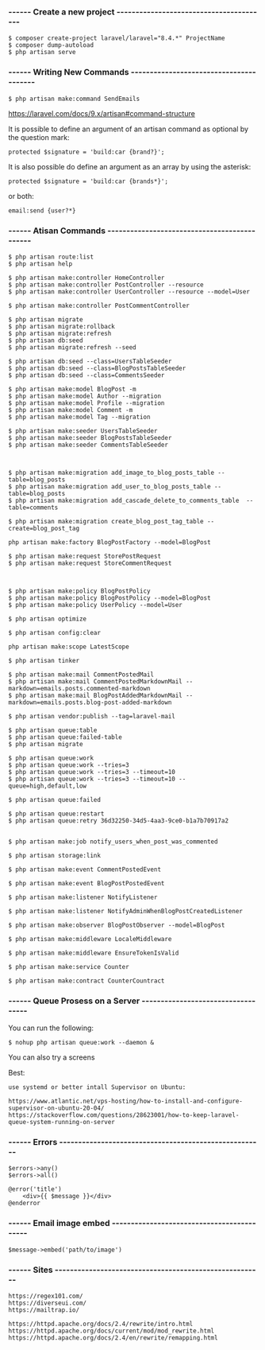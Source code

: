 ### ------ Create a new project ----------------------------------------

    $ composer create-project laravel/laravel="8.4.*" ProjectName
    $ composer dump-autoload
    $ php artisan serve


### ------ Writing New Commands ----------------------------------------

    $ php artisan make:command SendEmails

https://laravel.com/docs/9.x/artisan#command-structure

It is possible to define an argument of an artisan command as optional by the question mark:

    protected $signature = 'build:car {brand?}';

It is also possible do define an argument as an array by using the asterisk:

    protected $signature = 'build:car {brands*}';

or both:

    email:send {user?*}


### ------ Atisan Commands ---------------------------------------------

    $ php artisan route:list
    $ php artisan help

    $ php artisan make:controller HomeController
    $ php artisan make:controller PostController --resource
    $ php artisan make:controller UserController --resource --model=User

    $ php artisan make:controller PostCommentController

    $ php artisan migrate
    $ php artisan migrate:rollback
    $ php artisan migrate:refresh
    $ php artisan db:seed
    $ php artisan migrate:refresh --seed

    $ php artisan db:seed --class=UsersTableSeeder
    $ php artisan db:seed --class=BlogPostsTableSeeder
    $ php artisan db:seed --class=CommentsSeeder

    $ php artisan make:model BlogPost -m
    $ php artisan make:model Author --migration
    $ php artisan make:model Profile --migration
    $ php artisan make:model Comment -m
    $ php artisan make:model Tag --migration

    $ php artisan make:seeder UsersTableSeeder
    $ php artisan make:seeder BlogPostsTableSeeder
    $ php artisan make:seeder CommentsTableSeeder



    $ php artisan make:migration add_image_to_blog_posts_table --table=blog_posts
    $ php artisan make:migration add_user_to_blog_posts_table --table=blog_posts
    $ php artisan make:migration add_cascade_delete_to_comments_table  --table=comments

    $ php artisan make:migration create_blog_post_tag_table --create=blog_post_tag

    php artisan make:factory BlogPostFactory --model=BlogPost

    $ php artisan make:request StorePostRequest
    $ php artisan make:request StoreCommentRequest

    

    $ php artisan make:policy BlogPostPolicy
    $ php artisan make:policy BlogPostPolicy --model=BlogPost
    $ php artisan make:policy UserPolicy --model=User

    $ php artisan optimize
    
    $ php artisan config:clear

    php artisan make:scope LatestScope

    $ php artisan tinker

    $ php artisan make:mail CommentPostedMail
    $ php artisan make:mail CommentPostedMarkdownMail --markdown=emails.posts.commented-markdown
    $ php artisan make:mail BlogPostAddedMarkdownMail --markdown=emails.posts.blog-post-added-markdown

    $ php artisan vendor:publish --tag=laravel-mail

    $ php artisan queue:table
    $ php artisan queue:failed-table
    $ php artisan migrate

    $ php artisan queue:work 
    $ php artisan queue:work --tries=3
    $ php artisan queue:work --tries=3 --timeout=10
    $ php artisan queue:work --tries=3 --timeout=10 --queue=high,default,low
    
    $ php artisan queue:failed 

    $ php artisan queue:restart
    $ php artisan queue:retry 36d32250-34d5-4aa3-9ce0-b1a7b70917a2


    $ php artisan make:job notify_users_when_post_was_commented

    $ php artisan storage:link

    $ php artisan make:event CommentPostedEvent

    $ php artisan make:event BlogPostPostedEvent

    $ php artisan make:listener NotifyListener

    $ php artisan make:listener NotifyAdminWhenBlogPostCreatedListener

    $ php artisan make:observer BlogPostObserver --model=BlogPost

    $ php artisan make:middleware LocaleMiddleware

    $ php artisan make:middleware EnsureTokenIsValid

    $ php artisan make:service Counter

    $ php artisan make:contract CounterCountract

### ------ Queue Prosess on a Server -----------------------------------

You can run the following:

    $ nohup php artisan queue:work --daemon &

You can also try a screens

Best:

    use systemd or better intall Supervisor on Ubuntu:

    https://www.atlantic.net/vps-hosting/how-to-install-and-configure-supervisor-on-ubuntu-20-04/
    https://stackoverflow.com/questions/28623001/how-to-keep-laravel-queue-system-running-on-server

### ------ Errors ------------------------------------------------------
    $errors->any()
    $errors->all()

    @error('title')
        <div>{{ $message }}</div>
    @enderror

### ------ Email image embed -------------------------------------------

    $message->embed('path/to/image')

### ------ Sites -------------------------------------------------------

    https://regex101.com/
    https://diverseui.com/ 
    https://mailtrap.io/

    https://httpd.apache.org/docs/2.4/rewrite/intro.html
    https://httpd.apache.org/docs/current/mod/mod_rewrite.html
    https://httpd.apache.org/docs/2.4/en/rewrite/remapping.html


